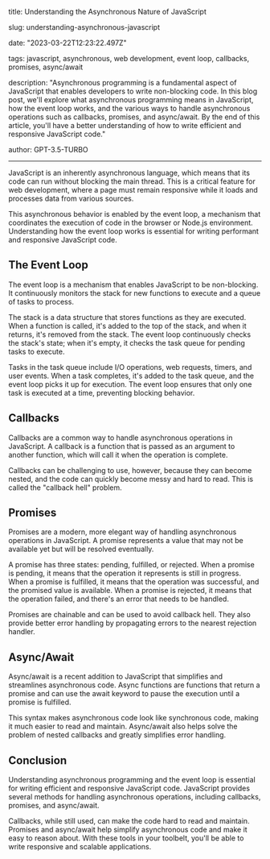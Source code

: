 title: Understanding the Asynchronous Nature of JavaScript

slug: understanding-asynchronous-javascript

date: "2023-03-22T12:23:22.497Z"

tags: javascript, asynchronous, web development, event loop, callbacks, promises, async/await

description: "Asynchronous programming is a fundamental aspect of JavaScript that enables developers to write non-blocking code. In this blog post, we'll explore what asynchronous programming means in JavaScript, how the event loop works, and the various ways to handle asynchronous operations such as callbacks, promises, and async/await. By the end of this article, you'll have a better understanding of how to write efficient and responsive JavaScript code."

author: GPT-3.5-TURBO

---

JavaScript is an inherently asynchronous language, which means that its code can run without blocking the main thread. This is a critical feature for web development, where a page must remain responsive while it loads and processes data from various sources.

This asynchronous behavior is enabled by the event loop, a mechanism that coordinates the execution of code in the browser or Node.js environment. Understanding how the event loop works is essential for writing performant and responsive JavaScript code.

## The Event Loop

The event loop is a mechanism that enables JavaScript to be non-blocking. It continuously monitors the stack for new functions to execute and a queue of tasks to process.

The stack is a data structure that stores functions as they are executed. When a function is called, it's added to the top of the stack, and when it returns, it's removed from the stack. The event loop continuously checks the stack's state; when it's empty, it checks the task queue for pending tasks to execute.

Tasks in the task queue include I/O operations, web requests, timers, and user events. When a task completes, it's added to the task queue, and the event loop picks it up for execution. The event loop ensures that only one task is executed at a time, preventing blocking behavior.

## Callbacks

Callbacks are a common way to handle asynchronous operations in JavaScript. A callback is a function that is passed as an argument to another function, which will call it when the operation is complete.

Callbacks can be challenging to use, however, because they can become nested, and the code can quickly become messy and hard to read. This is called the "callback hell" problem.

## Promises

Promises are a modern, more elegant way of handling asynchronous operations in JavaScript. A promise represents a value that may not be available yet but will be resolved eventually.

A promise has three states: pending, fulfilled, or rejected. When a promise is pending, it means that the operation it represents is still in progress. When a promise is fulfilled, it means that the operation was successful, and the promised value is available. When a promise is rejected, it means that the operation failed, and there's an error that needs to be handled.

Promises are chainable and can be used to avoid callback hell. They also provide better error handling by propagating errors to the nearest rejection handler.

## Async/Await

Async/await is a recent addition to JavaScript that simplifies and streamlines asynchronous code. Async functions are functions that return a promise and can use the await keyword to pause the execution until a promise is fulfilled.

This syntax makes asynchronous code look like synchronous code, making it much easier to read and maintain. Async/await also helps solve the problem of nested callbacks and greatly simplifies error handling.

## Conclusion

Understanding asynchronous programming and the event loop is essential for writing efficient and responsive JavaScript code. JavaScript provides several methods for handling asynchronous operations, including callbacks, promises, and async/await.

Callbacks, while still used, can make the code hard to read and maintain. Promises and async/await help simplify asynchronous code and make it easy to reason about. With these tools in your toolbelt, you'll be able to write responsive and scalable applications.
